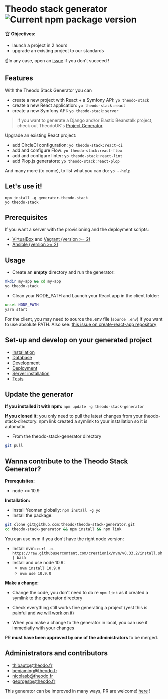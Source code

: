 # Theodo stack generator ![Current npm package version](https://img.shields.io/npm/v/generator-theodo-stack.svg?style=flat-square)

🏆 **Objectives:**

* launch a project in 2 hours
* upgrade an existing project to our standards

☝️In any case, open an [issue](https://github.com/theodo/theodo-stack-generator/issues) if you don't succeed ! 

## Features

With the Theodo Stack Generator you can

* create a new project with React + a Symfony API: ```yo theodo-stack```
* create a new React application: ```yo theodo-stack:react```
* create a new Symfony API: ```yo theodo-stack:server```

> If you want to generate a Django and/or Elastic Beanstalk project, check out TheodoUK's [Project Generator](https://github.com/Theodo-UK/project-generator)

Upgrade an existing React project:

* add CircleCI configuration: ```yo theodo-stack:react-ci```
* add and configure Flow: ```yo theodo-stack:react-flow```
* add and configure linter: ```yo theodo-stack:react-lint```
* add Plop.js generators: ```yo theodo-stack:react-plop```

And many more (to come), to list what you can do: ```yo --help```

## Let's use it!

```
npm install -g generator-theodo-stack
yo theodo-stack
```

## Prerequisites

If you want a server with the provisioning and the deployment scripts:

- [VirtualBox](https://www.virtualbox.org/wiki/Downloads) and [Vagrant (version >= 2)](https://www.vagrantup.com/downloads.html)
- [Ansible (version >= 2)](http://docs.ansible.com/ansible/intro_installation.html)

## Usage

- Create an **empty** directory and run the generator:

```bash
mkdir my-app && cd my-app
yo theodo-stack
```

- Clean your NODE_PATH and Launch your React app in the client folder:

```bash
unset NODE_PATH
yarn start
```

For the client, you may need to source the .env file (`source .env`) if you want to use absolute PATH. Also see: [this issue on create-react-app repository](https://github.com/facebook/create-react-app/issues/2300)

## Set-up and develop on your generated project

- [Installation](doc/installation.md)
- [Database](doc/database.md)
- [Development](doc/development.md)
- [Deployment](doc/deployment.md)
- [Server installation](doc/provisioning.md)
- [Tests](doc/tests.md)

## Update the generator

**If you installed it with npm:**
```npm update -g theodo-stack-generator```

**If you cloned it:** 
you only need to pull the latest changes from your theodo-stack-directory. npm link created a symlink to your installation so it is automatic.

- From the theodo-stack-generator directory

```bash
git pull
```

## Wanna contribute to the Theodo Stack Generator?

**Prerequisites:**
 - node >= 10.9
 
**Installation:**
- Install Yeoman globally: `npm install -g yo`
- Install the package:

```bash
git clone git@github.com:theodo/theodo-stack-generator.git
cd theodo-stack-generator && npm install && npm link
```
You can use nvm if you don't have the right node version: 

- Install nvm: `curl -o- https://raw.githubusercontent.com/creationix/nvm/v0.33.2/install.sh | bash`
- Install and use node 10.9:
  - `nvm install 10.9.0`
  - `nvm use 10.9.0`

**Make a change:**

- Change the code, you don't need to do re ```npm link``` as it created a symlink to the generator directory
- Check everything still works fine generating a project (yest this is painful and [we will work on it](https://github.com/theodo/theodo-stack-generator/issues/197)) 

- When you make a change to the generator in local, you can use it immediatly with your changes

PR **must have been approved by one of the administrators** to be merged.

## Administrators and contributors

- thibautc@theodo.fr
- benjaming@theodo.fr
- nicolasb@theodo.fr
- georgesb@theodo.fr

This generator can be improved in many ways, PR are welcome! [here](https://github.com/theodo/theodo-stack-generator) !
